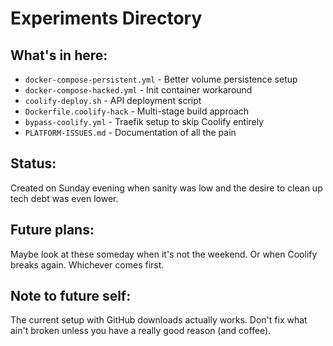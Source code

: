 # Experiments Directory

## What's in here:
- `docker-compose-persistent.yml` - Better volume persistence setup
- `docker-compose-hacked.yml` - Init container workaround 
- `coolify-deploy.sh` - API deployment script
- `Dockerfile.coolify-hack` - Multi-stage build approach
- `bypass-coolify.yml` - Traefik setup to skip Coolify entirely
- `PLATFORM-ISSUES.md` - Documentation of all the pain

## Status:
Created on Sunday evening when sanity was low and the desire to clean up tech debt was even lower.

## Future plans:
Maybe look at these someday when it's not the weekend. Or when Coolify breaks again. Whichever comes first.

## Note to future self:
The current setup with GitHub downloads actually works. Don't fix what ain't broken unless you have a really good reason (and coffee).